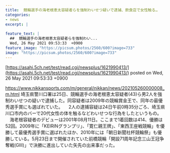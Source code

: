 ```yaml
---
title:  競輪選手の海老根恵太容疑者らを強制わいせつ疑いで逮捕、飲食店で女性触る…  
categories:
- news
excerpt: |
  
feature_text: |
  ##  競輪選手の海老根恵太容疑者らを強制わい...
  Wed, 26 May 2021 09:53:33  +0900
feature_image: "https://picsum.photos/2560/600?image=733"
image: "https://picsum.photos/2560/600?image=733"
---
```


[https://asahi.5ch.net/test/read.cgi/newsplus/1621990413/](https://asahi.5ch.net/test/read.cgi/newsplus/1621990413/)
posted on Wed, 26 May 2021 09:53:33  +0900

<!--more-->

https://www.nikkansports.com/m/general/nikkan/news/202105260000008_m.html 埼玉県警川口署は25日、競輪選手の海老根恵太容疑者(43)ら男2人を強制わいせつの疑いで逮捕した。同容疑者は2009年の競輪賞金王で、同年の最優秀選手賞にも選ばれていた。 　2人の逮捕容疑は24日午前0時35分ごろ、埼玉県川口市内のバーで20代女性の体を触るなどわいせつな行為をしたというもの。 　海老根容疑者のデビューは2001年08月11日。ここまで1着回数は414、優勝は52回。2009年に「KEIRINグランプリ」、「寛仁親王牌」、「東西王座戦競輪」を優勝して最優秀選手賞に選ばれたほか、2010年には「朝日新聞社杯競輪祭」も優勝している。5月23日まで開催されていた前橋競輪「開設71周年記念三山王冠争奪戦(GIII)」で決勝に進出していた矢先の出来事だった。
